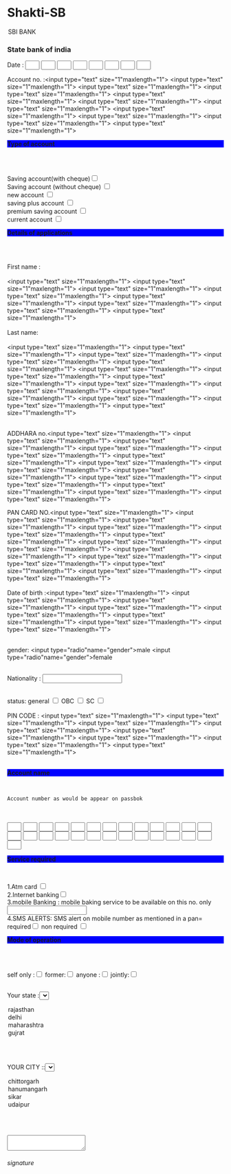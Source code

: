 # Shakti-SB

<html>

<head>


</head>
<body>

<form>
<fielset>

<legend> SBI BANK </legend>
<h3>State bank of india</h3>
Date : <input type="text" size="1"maxlength="1">
<input type="text" size="1"maxlength="1">
<input type="text" size="1"maxlength="1">
<input type="text" size="1"maxlength="1">
<input type="text" size="1"maxlength="1">
<input type="text" size="1"maxlength="1">
<input type="text" size="1"maxlength="1">
<input type="text" size="1"maxlength="1">

Account no. :<input type="text" size="1"maxlength="1">
<input type="text" size="1"maxlength="1">
<input type="text" size="1"maxlength="1">
<input type="text" size="1"maxlength="1">
<input type="text" size="1"maxlength="1">
<input type="text" size="1"maxlength="1">
<input type="text" size="1"maxlength="1">
<input type="text" size="1"maxlength="1">
<input type="text" size="1"maxlength="1">
<input type="text" size="1"maxlength="1">
<input type="text" size="1"maxlength="1">

<p style="background-color:rgb(0,0,255)"><strong>Type of account</strong> </p><br><br>

Saving account(with cheque)<input type="checkbox"><br>
Saving account (without cheque) <input type="checkbox"><br>
new account <input type="checkbox"><br>
saving plus account <input type="checkbox"><br>
premium saving account <input type="checkbox"><br>
current account <input type="checkbox"><br>

<p style="background-color:rgb(0,0,255)"><strong>Details of applications</strong> </p><br><br>

First name :<br><br>
<input type="text" size="1"maxlength="1">
<input type="text" size="1"maxlength="1">
<input type="text" size="1"maxlength="1">
<input type="text" size="1"maxlength="1">
<input type="text" size="1"maxlength="1">
<input type="text" size="1"maxlength="1">
<input type="text" size="1"maxlength="1">
<input type="text" size="1"maxlength="1"><br><br>
Last name:<br><br>
<input type="text" size="1"maxlength="1">
<input type="text" size="1"maxlength="1">
<input type="text" size="1"maxlength="1">
<input type="text" size="1"maxlength="1">
<input type="text" size="1"maxlength="1">
<input type="text" size="1"maxlength="1">
<input type="text" size="1"maxlength="1">
<input type="text" size="1"maxlength="1">
<input type="text" size="1"maxlength="1">
<input type="text" size="1"maxlength="1">
<input type="text" size="1"maxlength="1">
<input type="text" size="1"maxlength="1">
<input type="text" size="1"maxlength="1">
<input type="text" size="1"maxlength="1"><br><br>

ADDHARA no.<input type="text" size="1"maxlength="1">
<input type="text" size="1"maxlength="1">
<input type="text" size="1"maxlength="1">
<input type="text" size="1"maxlength="1">
<input type="text" size="1"maxlength="1">
<input type="text" size="1"maxlength="1">
<input type="text" size="1"maxlength="1">
<input type="text" size="1"maxlength="1">
<input type="text" size="1"maxlength="1">
<input type="text" size="1"maxlength="1">
<input type="text" size="1"maxlength="1">
<input type="text" size="1"maxlength="1">
<input type="text" size="1"maxlength="1">
<input type="text" size="1"maxlength="1">

PAN CARD NO.<input type="text" size="1"maxlength="1">
<input type="text" size="1"maxlength="1">
<input type="text" size="1"maxlength="1">
<input type="text" size="1"maxlength="1">
<input type="text" size="1"maxlength="1">
<input type="text" size="1"maxlength="1">
<input type="text" size="1"maxlength="1">
<input type="text" size="1"maxlength="1">
<input type="text" size="1"maxlength="1">
<input type="text" size="1"maxlength="1">
<input type="text" size="1"maxlength="1">
<input type="text" size="1"maxlength="1">
<input type="text" size="1"maxlength="1">
<input type="text" size="1"maxlength="1"><br><br>
Date of birth :<input type="text" size="1"maxlength="1">
<input type="text" size="1"maxlength="1">
<input type="text" size="1"maxlength="1">
<input type="text" size="1"maxlength="1">
<input type="text" size="1"maxlength="1">
<input type="text" size="1"maxlength="1">
<input type="text" size="1"maxlength="1">
<input type="text" size="1"maxlength="1"><br><br>

gender: <input type="radio"name="gender">male
<input type="radio"name="gender">female<br><br>

Nationality : <input type="text"><br><br>

status: general <input type="checkbox">
OBC <input type="checkbox">
SC <input type="checkbox"><br><br>
PIN CODE : <input type="text" size="1"maxlength="1">
<input type="text" size="1"maxlength="1">
<input type="text" size="1"maxlength="1">
<input type="text" size="1"maxlength="1">
<input type="text" size="1"maxlength="1">
<input type="text" size="1"maxlength="1">
<input type="text" size="1"maxlength="1">
<input type="text" size="1"maxlength="1"><br><br>


<p style="background-color:rgb(0,0,255)" ><strong>Account name</strong></p><br>
<p><code>Account number as would be appear on passbok</code></p><br><br>
<input type="text" size="1"maxlength="1">
<input type="text" size="1"maxlength="1">
<input type="text" size="1"maxlength="1">
<input type="text" size="1"maxlength="1">
<input type="text" size="1"maxlength="1">
<input type="text" size="1"maxlength="1">
<input type="text" size="1"maxlength="1">
<input type="text" size="1"maxlength="1">
<input type="text" size="1"maxlength="1">
<input type="text" size="1"maxlength="1">
<input type="text" size="1"maxlength="1">
<input type="text" size="1"maxlength="1">
<input type="text" size="1"maxlength="1">
<input type="text" size="1"maxlength="1">
<input type="text" size="1"maxlength="1">
<input type="text" size="1"maxlength="1">
<input type="text" size="1"maxlength="1">
<input type="text" size="1"maxlength="1">
<input type="text" size="1"maxlength="1">
<input type="text" size="1"maxlength="1">
<input type="text" size="1"maxlength="1">
<input type="text" size="1"maxlength="1">
<input type="text" size="1"maxlength="1">
<input type="text" size="1"maxlength="1">
<input type="text" size="1"maxlength="1">
<input type="text" size="1"maxlength="1">
<input type="text" size="1"maxlength="1"><br>

<p style="background-color:rgb(0,0,255)"><strong>Service required</strong> </p><br>

1.Atm card <input type="checkbox"><br>
2.Internet banking<input type="checkbox"><br>
3.mobile Banking : mobile baking service to be available on this no. only
<input type="text" ><br>
4.SMS ALERTS: SMS alert on mobile number as mentioned in a pan= required<input type="checkbox">
non required <input type="checkbox"><br>

<p style="background-color:rgb(0,0,255)"><strong>Mode of operation </strong></p><br><br>

self only :<input type="checkbox">
former:<input type="checkbox">
anyone :<input type="checkbox">
jointly:<input type="checkbox"><br><br>

Your state :<select>
<option>rajasthan</option>
<option>delhi</option>
<option>maharashtra</option>
<option>gujrat</option>


</select><br><br>

YOUR CITY ::<select>
<option>chittorgarh</option>
<option>hanumangarh</option>
<option>sikar</option>
<option>udaipur</option>


</select><br><br>

<textarea name=signature  ></textarea><br>
<h6>signature </h6>
</fielset>
 </form>
 
</body>





</html>
